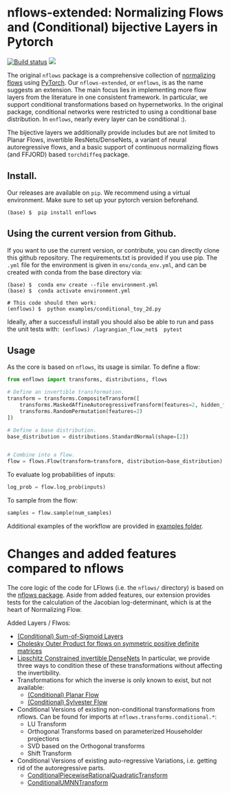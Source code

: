# nflows-extended: Normalizing Flows and (Conditional) bijective Layers in Pytorch

<a href="https://github.com/FabricioArendTorres/enflows/actions/workflows/build_lint_test.yml"><img src="https://github.com/FabricioArendTorres/enflows/actions/workflows/build_lint_test.yml/badge.svg" alt="Build status"></a>
<a href="https://codecov.io/gh/FabricioArendTorres/enflows" >
<img src="https://codecov.io/gh/FabricioArendTorres/enflows/graph/badge.svg?token=UPQ2ZNQ6G4"/>
</a>

The original `nflows` package is a comprehensive collection of [normalizing flows](https://arxiv.org/abs/1912.02762) using [PyTorch](https://pytorch.org).
Our `nflows-extended`, or `enflows`, is as the name suggests an extension. 
The main focus lies in implementing more flow layers from the literature in one consistent framework.
In particular, we support conditional transformations based on hypernetworks.
In the original package, conditional networks were restricted to using a conditional base distribution. In `enflows`, nearly every layer can be conditional :).

The bijective layers we additionally provide includes but are not limited to Planar Flows, invertible ResNets/DenseNets, a variant of neural autoregressive flows, and a basic support of continuous normalizing flows (and FFJORD) based `torchdiffeq` package.


## Install.
Our releases are available on `pip`.
We recommend using a virtual environment.
Make sure to set up your pytorch version beforehand.

```
(base) $  pip install enflows
```

## Using the current version from Github.
If you want to use the current version, or contribute, you can directly clone this github repository.
The requirements.txt is provided if you use pip.
The `.yml` file for the environment is given in `env/conda_env.yml`, and can be created with conda from the base directory via:

```
(base) $  conda env create --file environment.yml
(base) $  conda activate environment.yml

# This code should then work:
(enflows) $  python examples/conditional_toy_2d.py
```

Ideally, after a successfull install you should also  be able to run and pass the unit tests with:` 
(enflows) /lagrangian_flow_net$  pytest
`

## Usage

As the core is based on `nflows`, its usage is similar. To define a flow:

```python
from enflows import transforms, distributions, flows

# Define an invertible transformation.
transform = transforms.CompositeTransform([
    transforms.MaskedAffineAutoregressiveTransform(features=2, hidden_features=4),
    transforms.RandomPermutation(features=2)
])

# Define a base distribution.
base_distribution = distributions.StandardNormal(shape=[2])


# Combine into a flow.
flow = flows.Flow(transform=transform, distribution=base_distribution)
```

To evaluate log probabilities of inputs:
```python
log_prob = flow.log_prob(inputs)
```

To sample from the flow:
```python
samples = flow.sample(num_samples)
```

Additional examples of the workflow are provided in [examples folder](examples/).
# Changes and added features compared to nflows
The core logic of the code for LFlows (i.e. the `nflows/` directory) is based on the [nflows package](https://github.com/bayesiains/nflows).
Aside from added features, our extension provides tests for the calculation of the Jacobian log-determinant, which is at the heart of Normalizing Flow.

Added Layers / Flwos:

- [(Conditional) Sum-of-Sigmoid Layers](https://arxiv.org/abs/2306.07255)
- [Cholesky Outer Product for flows on symmetric positive definite matrices](https://arxiv.org/abs/2306.07255)
- [Lipschitz Constrained invertible DenseNets](https://arxiv.org/abs/2010.02125)
  In particular, we provide three ways to condition these of these transformations without affecting the invertibility.
- Transformations for which the inverse is only known to exist, but not available: 
  - [(Conditional) Planar Flow](https://arxiv.org/abs/1912.02762) 
  - [(Conditional) Sylvester Flow](https://arxiv.org/abs/1803.05649)
- Conditional Versions of existing non-conditional transformations from nflows. Can be found for imports at `nflows.transforms.conditional.*`:
    - LU Transform
    - Orthogonal Transforms based on parameterized Householder projections
    - SVD based on the Orthogonal transforms
    - Shift Transform
- Conditional Versions of existing auto-regressive Variations, i.e. getting rid of the autoregressive parts.
    - [ConditionalPiecewiseRationalQuadraticTransform](https://proceedings.neurips.cc/paper/2019/hash/7ac71d433f282034e088473244df8c02-Abstract.html)
    - [ConditionalUMNNTransform](https://arxiv.org/abs/1908.05164)
